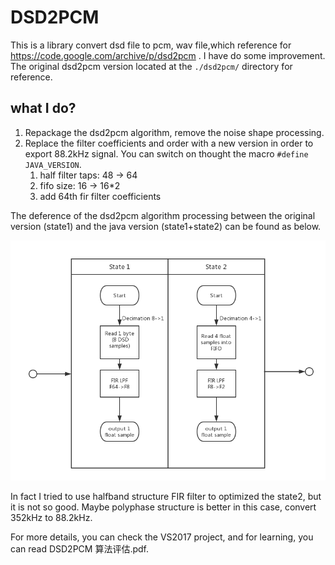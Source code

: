 # DSD2PCM

This is a library convert dsd file to pcm, wav file,which reference for https://code.google.com/archive/p/dsd2pcm . I have do some improvement. The original dsd2pcm version located at the `./dsd2pcm/` directory for reference.



## what I do?

1. Repackage the dsd2pcm algorithm, remove the noise shape processing.
2. Replace the filter coefficients and order with a new version in order to export 88.2kHz signal. You can switch on thought the macro  `#define JAVA_VERSION`. 
   1. half filter taps: 48 -> 64
   2. fifo size: 16 -> 16*2
   3. add 64th fir filter coefficients

The deference of the dsd2pcm algorithm processing between the original version (state1) and the java version (state1+state2)  can be found as below.

![show](assets/DSD2PCM.jpg)

In fact I tried to use halfband structure FIR filter to optimized the state2, but it is not so good. Maybe polyphase structure is better in this case, convert 352kHz to 88.2kHz.

For more details, you can check the VS2017 project, and for learning, you can read DSD2PCM 算法评估.pdf.